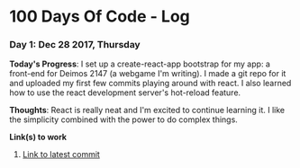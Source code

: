 # 100 Days Of Code - Log

### Day 1: Dec 28 2017, Thursday

**Today's Progress**: I set up a create-react-app bootstrap for my app: a front-end for Deimos 2147 (a webgame I'm writing). I made a git repo for it and uploaded my first few commits playing around with react. I also learned how to use the react development server's hot-reload feature.

**Thoughts**: React is really neat and I'm excited to continue learning it. I like the simplicity combined with the power to do complex things.

**Link(s) to work**
1. [Link to latest commit](https://github.com/tigwyk/deimos-react/commit/0880de83c7b15d1f3ea3ba75b7097ae74279a02f)
